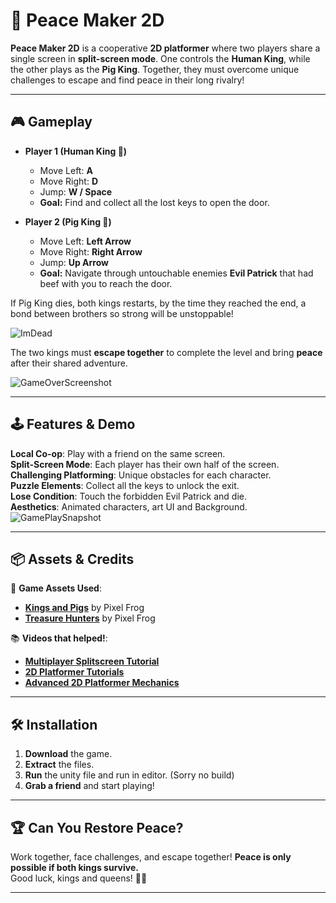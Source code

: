 # 🏰 Peace Maker 2D  

**Peace Maker 2D** is a cooperative **2D platformer** where two players share a single screen in **split-screen mode**. One controls the **Human King**, while the other plays as the **Pig King**. Together, they must overcome unique challenges to escape and find peace in their long rivalry!  

---

## 🎮 Gameplay  

- **Player 1 (Human King 👑)**  
  - Move Left: **A**  
  - Move Right: **D**  
  - Jump: **W / Space**  
  - **Goal:** Find and collect all the lost keys to open the door.  

- **Player 2 (Pig King 🐷)**  
  - Move Left: **Left Arrow**  
  - Move Right: **Right Arrow**  
  - Jump: **Up Arrow**  
  - **Goal:** Navigate through untouchable enemies **Evil Patrick** that had beef with you to reach the door.
    
If Pig King dies, both kings restarts, by the time they reached the end, a bond between brothers so strong will be unstoppable! 

![ImDead](https://github.com/user-attachments/assets/82044f12-9a04-4a2a-8880-8a98108c8653)

The two kings must **escape together** to complete the level and bring **peace** after their shared adventure.  

![GameOverScreenshot](https://github.com/user-attachments/assets/73745b31-a7c7-45d8-93e4-9e45aac7171f)


---

## 🕹️ Features & Demo 

 **Local Co-op**: Play with a friend on the same screen.  
 **Split-Screen Mode**: Each player has their own half of the screen.  
 **Challenging Platforming**: Unique obstacles for each character.  
 **Puzzle Elements**: Collect all the keys to unlock the exit.    
 **Lose Condition**: Touch the forbidden Evil Patrick and die.  
 **Aesthetics**: Animated characters, art UI and Background.   
![GamePlaySnapshot](https://github.com/user-attachments/assets/8edbb2c8-b655-48be-90e5-83e58e77552d)

---

## 📦 Assets & Credits  

🎨 **Game Assets Used**:  
- **[Kings and Pigs](https://pixelfrog-assets.itch.io/kings-and-pigs)** by Pixel Frog  
- **[Treasure Hunters](https://pixelfrog-assets.itch.io/treasure-hunters)** by Pixel Frog

  
📚 **Videos that helped!**:  
- **[Multiplayer Splitscreen Tutorial](https://www.youtube.com/watch?v=rw2VKAdTdgQ)**  
- **[2D Platformer Tutorials](https://www.youtube.com/playlist?list=PLaaFfzxy_80EWnrTHyUkkIy6mJrhwGYN0)**  
- **[Advanced 2D Platformer Mechanics](https://www.youtube.com/watch?v=g83_gwEO0kM&t=432s)**  

---

## 🛠️ Installation  

1. **Download** the game.  
2. **Extract** the files.  
3. **Run** the unity file and run in editor. (Sorry no build)
4. **Grab a friend** and start playing!  

---

## 🏆 Can You Restore Peace?  

Work together, face challenges, and escape together! **Peace is only possible if both kings survive.**  
Good luck, kings and queens! 🏰✨  

---

